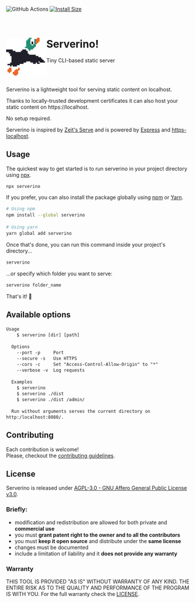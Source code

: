 ![GitHub Actions](https://github.com/mmazzarolo/serverino/workflows/Lint%20&%20Test/badge.svg)
[![Install Size](https://packagephobia.now.sh/badge?p=serverino)](https://packagephobia.now.sh/result?p=serverino)

<br />

# Serverino! <img src="./.github/banner.png" width="110" align="left">

Tiny CLI-based static server

<br />
<br />

Serverino is a lightweight tool for serving static content on localhost.

Thanks to locally-trusted development certificates it can also host your static content on https://localhost.

No setup required.

Serverino is inspired by [Zeit's Serve](https://github.com/zeit/serve) and is powered by [Express](https://expressjs.com/) and [https-localhost](https://github.com/daquinoaldo/https-localhost).

## Usage

The quickest way to get started is to run serverino in your project directory using [npx](https://blog.npmjs.org/post/162869356040/introducing-npx-an-npm-package-runner).

```
npx serverino
```

If you prefer, you can also install the package globally using [npm](https://npmjs.com/) or [Yarn](https://yarnpkg.com/).

```bash
# Using npm
npm install --global serverino

# Using yarn
yarn global add serverino
```

Once that's done, you can run this command inside your project's directory...

```bash
serverino
```

...or specify which folder you want to serve:

```bash
serverino folder_name
```

That's it! :tada:

## Available options

```
Usage
    $ serverino [dir] [path]

  Options
    --port -p     Port
    --secure -s   Use HTTPS
    --cors -c     Set "Access-Control-Allow-Origin" to "*"
    --verbose -v  Log requests

  Examples
    $ serverino
    $ serverino ./dist
    $ serverino ./dist /admin/

  Run without arguments serves the current directory on http:/localhost:8080/.
```

## Contributing

Each contribution is welcome!  
Please, checkout the [contributing guidelines](./CONTRIBUTING.md).

## License

Serverino is released under [AGPL-3.0 - GNU Affero General Public License v3.0](./LICENSE.md).

### Briefly:

- modification and redistribution are allowed for both private and **commercial use**
- you must **grant patent right to the owner and to all the contributors**
- you must **keep it open source** and distribute under the **same license**
- changes must be documented
- include a limitation of liability and it **does not provide any warranty**

### Warranty

THIS TOOL IS PROVIDED "AS IS" WITHOUT WARRANTY OF ANY KIND.
THE ENTIRE RISK AS TO THE QUALITY AND PERFORMANCE OF THE PROGRAM IS WITH YOU.
For the full warranty check the [LICENSE](./LICENSE.md).

